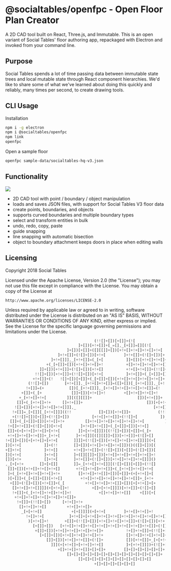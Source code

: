 # @socialtables/openfpc - Open Floor Plan Creator

A 2D CAD tool built on React, Three.js, and Immutable. This is an open variant
of Social Tables' floor authoring app, repackaged with Electron and invoked
from your command line.

## Purpose

Social Tables spends a lot of time passing data between immutable state trees
and local mutable state through React component hierarchies. We'd like to share
some of what we've learned about doing this quickly and reliably, many times per
second, to create drawing tools.

## CLI Usage

Installation
```sh
npm i -g electron
npm i @socialtables/openfpc
npm link
openfpc
```

Open a sample floor
```sh
openfpc sample-data/socialtables-hq-v3.json
```

## Functionality

![](./st-hq.png)

- 2D CAD tool with point / boundary / object manipulation
- loads and saves JSON files, with support for Social Tables V3 floor data
- create points, boundaries, and objects
- supports curved boundaries and multiple boundary types
- select and transform entities in bulk
- undo, redo, copy, paste
- guide snapping
- line snapping with automatic bisection
- object to boundary attachment keeps doors in place when editing walls

## Licensing

Copyright 2018 Social Tables

Licensed under the Apache License, Version 2.0 (the "License");
you may not use this file except in compliance with the License.
You may obtain a copy of the License at

    http://www.apache.org/licenses/LICENSE-2.0

Unless required by applicable law or agreed to in writing, software
distributed under the License is distributed on an "AS IS" BASIS,
WITHOUT WARRANTIES OR CONDITIONS OF ANY KIND, either express or implied.
See the License for the specific language governing permissions and
limitations under the License.

```javascript
                                       (!![]+[])[+[]]+(![
                                ]+[])[+!+[]]+[_=[],_[+[]]=[][(![
                           ]+[])[+[]]+([][[]]+[])[+!+[]+!+[]+!+[]+!+[
                       ]+!+[]]+(![]+[])[+!+[        ]+!+[]]+(![]+[])[+!+[
                    ]+!+[]]],_[+!+[]]=(_[+[          ]]+[])[+!+[]+!+[]+!+[]]
                  +(_[+[]]+[])[+!+[]+!+[]+!          +[]+!+[]+!+[]+!+[]]+([][[
               ]]+[])[+!+[]]+(![]+[])[+!+[]          +!+[]+!+[]]+(!![]+[])[+[]]+(
             !![]+[])[+!+[]]+(!![]+[])[+!+[          ]+!+[]]+(_[+[]]+[])[+!+[]+!+[]
            +!+[]]+(!   ![]+[])[+[]]+(_[+[]]+[])[+!+[]+!+[]+!+[]+!+[]+!+   []+!+[]]+
          (!![]+[])       [+!+[]],_[+!+[]+!+[]]=([]+[])[_[+!+[]]],_[+!       +[]+!+[]+
         !+[]]=(+           [])[_[+!+[]]],_[+!+[]+!+[]+!+[]+!+[]]=(!           ![]+[])[
       +[]]+(_[+             []]+[])[+!+[]+!        +[]+!+[]+!+[]+!             +[]+!+[]]
      +_[+!+[]+!+[         ]][([][[]]+                    [])[+!+[]]+         (![]+[])[+!+
     []]+(_[+!+[]+!+     []+!+[]]+                            [])[+[+!+     []+[+!+[]]]]+(!
    ![]+[])[+!+[]+!+[]+!+[]]],_                                  [+!+[]+!+[]+!+[]+!+[]+!+[]+
   !+[]]=_[+[]][_[+!+[]]]((!!            []+[])[+!+[]]+            (!![]+[])[+!+[]+!+[]+!+[]]
   +(!![]+[])[+[]]+(!![]+[])          [+!+[]+!+[]]+(!![]+[          ])[+!+[]]+([][[]]+[])[+!+
  []]+(_[+[]]+[])[+!+[]+!+         []+!+[]+!+[]+!+[]+!+[]+!+[         ]+!+[]]+(!![]+[])[+!+[]+
 !+[]+!+[]]+(![]+[])[+!+[        ]+!+[]+!+[]]+(_[+[]]+[])[+!+[]        +!+[]+!+[]]+(![]+[])[+!+
 []]+(+[+!+[]+!+[]+[+!+[        ]]+[+!+[]]])[(!![]+[])[+[]]+(_[+        []]+[])[+!+[]+!+[]+!+[]
 +!+[]+!+[]+!+[]]+_[+!+[       ]+!+[]][([][[]]+[])[+!+[]]+(![]+[]       )[+!+[]]+(_[+!+[]+!+[]+
!+[]]+[])[+[+!+[]+[+!+[       ]]]]+(!![]+[])[+!+[]+!+[]+!+[]]]](+[       +!+[]+!+[]+!+[]+[+!+[]]
])[+!+[          ]]+(!!       []+[])[+!+[]+!+[]+!+[]])()(([]+[])[(       [][[]]          +[])[+!
+[]+!+[          ]+!+[]       +!+[]+!+[]]+(!![]+[])[+[]]+(![]+[])[       +!+[]]          +(![]+[
])[+!+[          ]+!+[]       ]+([][[]]+[])[+!+[]+!+[]+!+[]+!+[]+!       +[]]+(          _[+[]]+
[])[+!+          []+!+[       ]+!+[]]+(![]+[])[+!+[]+!+[]+!+[]]]()       )[+!+[          ]+!+[]]
,_[+[+!+       []+[+[]]       ]]=_[+!+[]+!+[]][(![]+[])[+[]]+(!![]       +[])[+!+       []]+(_[+
 []]+[])[+!+[]+!+[]+!+[]       +!+[]+!+[]+!+[]]+(_[+!+[]+!+[]+!+[       ]]+[])[+[+!+[]+[+!+[]]]
 ]+(_[+!+[]+!+[]+!+[]+!+        []+!+[]+!+[]]+[])[+[]]+(+[+!+[]+[       +[]]+[+!+[]]])[(!![]+[]
 )[+[]]+(_[+[]]+[])[+!+[]        +!+[]+!+[]+!+[]+!+[]+!+[]]+_[+!+       []+!+[]][([][[]]+[])[+!
  +[]]+(![]+[])[+!+[]]+(_[         +!+[]+!+[]+!+[]]+[])[+[+!+[]+[+       !+[]]]]+(!![]+[])[+!+
   []+!+[]+!+[]]]](+[+!+[]+!          +[]+[+!+[]]])[+!+[]]+(![]+[]       )[+!+[]]+(!![]+[])[+
   !+[]]+(_[+!+[]+!+[]+!+[]+!            +[]+!+[]+!+[]]    +[])[+[       ]]+(_[+[]]+[])[+!+[]
    +!+[]+!+[]+!+[]+!+[]+!+[]]+                                           ([][[]]+[])[+!+[]+
     !+[]]+(!![]+[])     [+!+[]+!+                                        []+!+[]]],[]][+!+
      []+!+[]+!+[]         +!+[]+!+[]+                                    !+[]+!+[]+!+[]]+
       _[+[+!+[]             +[+[]]]](+[+!+[        ]+!+[]+!+[]+!          +[]+!+[]+!+[]+
         !+[]+!+[           ]+!+[]+[+!+[]+!+[]+!+[]+!+[]+!+[]+!+[]+!+[]+!+[]]])+(![]+[]
          )[+!+[]+!       +[]]+(!![]+[])[+!+[]+!+[]+!+[]]+(![]+[])[+!+[]+!+[]+!+[]]+(_
            [+[]]+[])   [+!+[]+!+[]+!+[]+!+[]+!+[]+!+[]+!+[]+!+[]]+(![]+[])[+[]]+(_[
             +[]]+[])[+!+[]+!+[]+!+[]+!+[]+          !+[]+!+[]]+(!![]+[])[+!+[]]+(_
               [+[]]+[])[+!+[]+!+[]+!+[]+!+          []+!+[]+!+[]+!+[]+!+[]]+([][
                  []]+[])[+!+[]+!+[]]+(![]+          [])[+!+[]]+_[+[+!+[]+[+[]
                    ]]](+[+!+[]+[+!+[]+!+[]          ]+[+!+[]]])+(![]+[])[+!
                       +[]+!+[]+!+[]]+[]+[]+        []+[]+[]+[]+[]+[]+[]+
                           []+[]+[]+[]+[]+[]+[]+[]+[]+[]+[]+[]+[]+[]+
                                []+[]+[]+[]+[]+[]+[]+[]+[]+[]+[]
                                       +[]+[]+[]+[]+[]+[]
```
